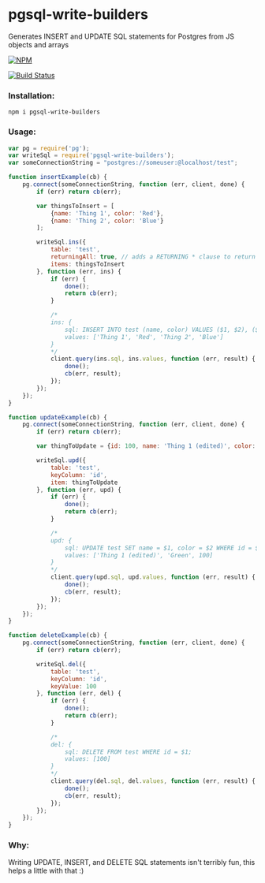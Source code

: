 # pgsql-write-builders

Generates INSERT and UPDATE SQL statements for Postgres from JS objects and arrays

[![NPM](https://nodei.co/npm/pgsql-write-builders.png)](https://nodei.co/npm/pgsql-write-builders/)

[![Build Status](https://travis-ci.org/maxnachlinger/pgsql-write-builders.svg?branch=master)](https://travis-ci.org/maxnachlinger/pgsql-write-builders)

### Installation:
```
npm i pgsql-write-builders
```
### Usage:
```javascript
var pg = require('pg');
var writeSql = require('pgsql-write-builders');
var someConnectionString = "postgres://someuser:@localhost/test";

function insertExample(cb) {
    pg.connect(someConnectionString, function (err, client, done) {
        if (err) return cb(err);

        var thingsToInsert = [
            {name: 'Thing 1', color: 'Red'},
            {name: 'Thing 2', color: 'Blue'}
        ];

        writeSql.ins({
            table: 'test',
            returningAll: true, // adds a RETURNING * clause to return inserted rows
            items: thingsToInsert
        }, function (err, ins) {
            if (err) {
                done();
                return cb(err);
            }

            /*
            ins: {
                sql: INSERT INTO test (name, color) VALUES ($1, $2), ($3, $4) RETURNING id;
                values: ['Thing 1', 'Red', 'Thing 2', 'Blue']
            }
            */
            client.query(ins.sql, ins.values, function (err, result) {
                done();
                cb(err, result);
            });
        });
    });
}

function updateExample(cb) {
    pg.connect(someConnectionString, function (err, client, done) {
        if (err) return cb(err);

        var thingToUpdate = {id: 100, name: 'Thing 1 (edited)', color: 'Green'};

        writeSql.upd({
            table: 'test',
            keyColumn: 'id',
            item: thingToUpdate
        }, function (err, upd) {
            if (err) {
                done();
                return cb(err);
            }

            /*
            upd: {
                sql: UPDATE test SET name = $1, color = $2 WHERE id = $3;
                values: ['Thing 1 (edited)', 'Green', 100]
            }
            */
            client.query(upd.sql, upd.values, function (err, result) {
                done();
                cb(err, result);
            });
        });
    });
}

function deleteExample(cb) {
    pg.connect(someConnectionString, function (err, client, done) {
        if (err) return cb(err);

        writeSql.del({
            table: 'test',
            keyColumn: 'id',
            keyValue: 100
        }, function (err, del) {
            if (err) {
                done();
                return cb(err);
            }

            /*
            del: {
                sql: DELETE FROM test WHERE id = $1;
                values: [100]
            }
            */
            client.query(del.sql, del.values, function (err, result) {
                done();
                cb(err, result);
            });
        });
    });
}
```
### Why:
Writing UPDATE, INSERT, and DELETE SQL statements isn't terribly fun, this helps a little with that :)
